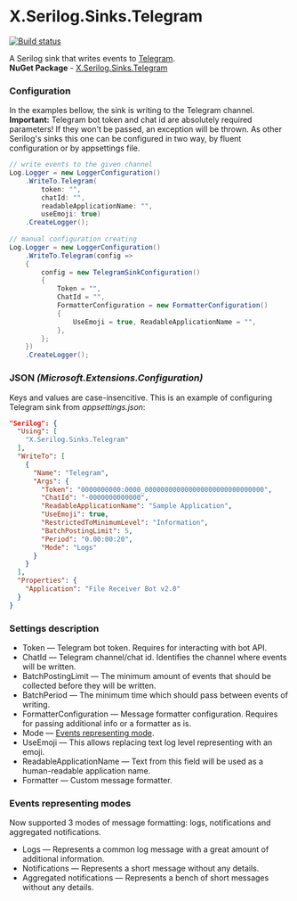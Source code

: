 # X.Serilog.Sinks.Telegram
[![Build status](https://ci.appveyor.com/api/projects/status/n4uj9qfuywrkdrhb/branch/main?svg=true)](https://ci.appveyor.com/project/Bardin08/x-serilog-sinks-telegram/branch/main)

A Serilog sink that writes events to [Telegram](https://telegram.org/). <br/>
**NuGet Package** - [X.Serilog.Sinks.Telegram](https://www.nuget.org/packages/X.Serilog.Sinks.Telegram/)

### Configuration
In the examples bellow, the sink is writing to the Telegram channel. **Important:** Telegram bot token and chat id are absolutely required parameters! If they won't be passed, an exception will be thrown. As other Serilog's sinks this one can be configured in two way, by fluent configuration or by appsettings file.
```csharp
// write events to the given channel
Log.Logger = new LoggerConfiguration()
    .WriteTo.Telegram(
        token: "",
        chatId: "",
        readableApplicationName: "",
        useEmoji: true)
    .CreateLogger();
    
// manual configuration creating
Log.Logger = new LoggerConfiguration()
    .WriteTo.Telegram(config =>
    {
        config = new TelegramSinkConfiguration()
        {
            Token = "",
            ChatId = "",
            FormatterConfiguration = new FormatterConfiguration()
            {
                UseEmoji = true, ReadableApplicationName = "",
            },
        };
    })
    .CreateLogger();
```

### JSON *(Microsoft.Extensions.Configuration)*
Keys and values are case-insencitive. This is an example of configuring Telegram sink from *appsettings.json*:

```json
"Serilog": {
  "Using": [
    "X.Serilog.Sinks.Telegram"
  ],
  "WriteTo": [
    {
      "Name": "Telegram",
      "Args": {
        "Token": "0000000000:0000_000000000000000000000000000000",
        "ChatId": "-0000000000000",
        "ReadableApplicationName": "Sample Application",
        "UseEmoji": true,
        "RestrictedToMinimumLevel": "Information",
        "BatchPostingLimit": 5,
        "Period": "0.00:00:20",
        "Mode": "Logs"
      }
    }
  ],
  "Properties": {
    "Application": "File Receiver Bot v2.0"
  }
}
```

### Settings description
 - Token — Telegram bot token. Requires for interacting with bot API.
 - ChatId — Telegram channel/chat id. Identifies the channel where events will be written.
 - BatchPostingLimit — The minimum amount of events that should be collected before they will be written.
 - BatchPeriod — The minimum time which should pass between events of writing.
 - FormatterConfiguration — Message formatter configuration. Requires for passing additional info or a formatter as is.
 - Mode — [Events representing mode](https://github.com/Bardin08/X.Serilog.Sinks.Telegram/new/main?readme=1#events-representing-modes).
 - UseEmoji — This allows replacing text log level representing with an emoji.
 - ReadableApplicationName — Text from this field will be used as a human-readable application name.
 - Formatter — Custom message formatter.

### Events representing modes
Now supported 3 modes of message formatting: logs, notifications and aggregated notifications.
 - Logs — Represents a common log message with a great amount of additional information.
 - Notifications — Represents a short message without any details.
 - Aggregated notifications —  Represents a bench of short messages without any details.
